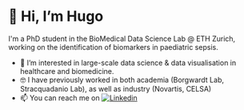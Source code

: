# 👋 Hi, I’m Hugo

I'm a PhD student in the BioMedical Data Science Lab @ ETH Zurich, working on the identification of biomarkers in paediatric sepsis.
- 👀 I’m interested in large-scale data science & data visualisation in healthcare and biomedicine.
- 🤓 I have previously worked in both academia (Borgwardt Lab, Stracquadanio Lab), as well as industry (Novartis, CELSA)
- 📫 You can reach me on [![Linkedin](https://i.stack.imgur.com/gVE0j.png)](https://www.linkedin.com/in/madgehugo)

<!---
madgehugo/madgehugo is a ✨ special ✨ repository because its `README.md` (this file) appears on your GitHub profile.
You can click the Preview link to take a look at your changes.
--->
